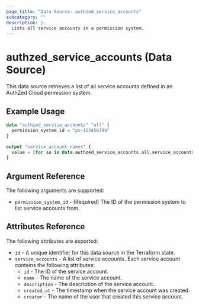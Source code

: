 ```yaml
---
page_title: "Data Source: authzed_service_accounts"
subcategory: ""
description: |-
  Lists all service accounts in a permission system.
---
```


# authzed_service_accounts (Data Source)

This data source retrieves a list of all service accounts defined in an AuthZed Cloud permission system.

## Example Usage

```terraform
data "authzed_service_accounts" "all" {
  permission_system_id = "ps-123456789"
}

output "service_account_names" {
  value = [for sa in data.authzed_service_accounts.all.service_accounts : sa.name]
}
```

## Argument Reference

The following arguments are supported:

* `permission_system_id` - (Required) The ID of the permission system to list service accounts from.

## Attributes Reference

The following attributes are exported:

* `id` - A unique identifier for this data source in the Terraform state.
* `service_accounts` - A list of service accounts. Each service account contains the following attributes:
  * `id` - The ID of the service account.
  * `name` - The name of the service account.
  * `description` - The description of the service account.
  * `created_at` - The timestamp when the service account was created.
  * `creator` - The name of the user that created this service account. 
